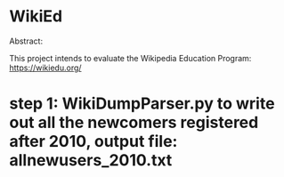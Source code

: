 # WikiEd
Abstract: 

This project intends to evaluate the Wikipedia Education Program: https://wikiedu.org/


# step 1: WikiDumpParser.py to write out all the newcomers registered after 2010, output file: allnewusers_2010.txt
#